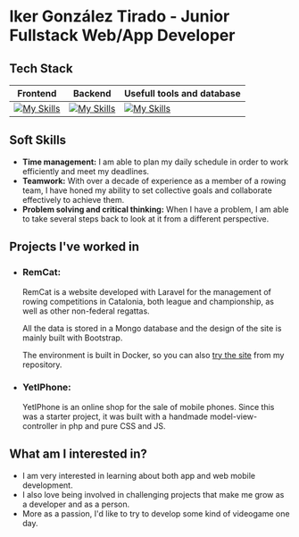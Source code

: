 <h1>Iker González Tirado  -  Junior Fullstack Web/App Developer</h1>

## Tech Stack
| **Frontend** | **Backend** | **Usefull tools and database** |
| --- | --- | --- |
| [![My Skills](https://skillicons.dev/icons?i=html,css,tailwind,bootstrap,js,react,ts)](https://skillicons.dev) | [![My Skills](https://skillicons.dev/icons?i=nodejs,express,laravel,php,dotnet,python)](https://skillicons.dev) | [![My Skills](https://skillicons.dev/icons?i=git,docker,mongo,postgres,mysql,azure,linux,figma,notion)](https://skillicons.dev) |

## Soft Skills
 - **Time management:** I am able to plan my daily schedule in order to work efficiently and meet my deadlines.
 - **Teamwork:** With over a decade of experience as a member of a rowing team, I have honed my ability to set collective goals and collaborate effectively to achieve them.
 - **Problem solving and critical thinking:** When I have a problem, I am able to take several steps back to look at it from a different perspective.

## Projects I've worked in
 - <h3>RemCat:</h3><p>RemCat is a website developed with Laravel for the management of rowing competitions in Catalonia, both league and championship, as well as other non-federal regattas.</p><p>All the data is stored in a Mongo database and the design of the site is mainly built with Bootstrap.</p><p>The environment is built in Docker, so you can also <a href="https://github.com/LinkerG/RemCat">try the site</a> from my repository.</p>
 - <h3>YetIPhone:</h3><p>YetIPhone is an online shop for the sale of mobile phones. Since this was a starter project, it was built with a handmade model-view-controller in php and pure CSS and JS.</p>

## What am I interested in?
 - I am very interested in learning about both app and web mobile development.
 - I also love being involved in challenging projects that make me grow as a developer and as a person.
 - More as a passion, I'd like to try to develop some kind of videogame one day.
